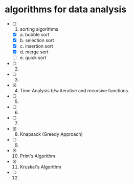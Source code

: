 # algorithms for data analysis

- [ ] 1. sorting algorithms
    - [x] a. bubble sort
    - [x] b. selection sort
    - [x] c. insertion sort
    - [x] d. merge sort
    - [ ] e. quick sort
- [ ] 2.
- [ ] 3.
- [x] 4. Time Analysis b/w iterative and recursive functions.
- [ ] 5.
- [ ] 6.
- [ ] 7.
- [x] 8. Knapsack (Greedy Approach)
- [ ] 9.
- [x] 10. Prim's Algorithm
- [x] 11. Kruskal's Algorithm
- [ ] 12.

